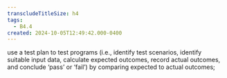 ```yaml
---
transcludeTitleSize: h4
tags:
  - B4.4
created: 2024-10-05T12:49:42.000-0400
---
```

use a test plan to test programs (i.e., identify test scenarios, identify suitable input data, calculate expected outcomes, record actual outcomes, and conclude ‘pass’ or ‘fail’) by comparing expected to actual outcomes;